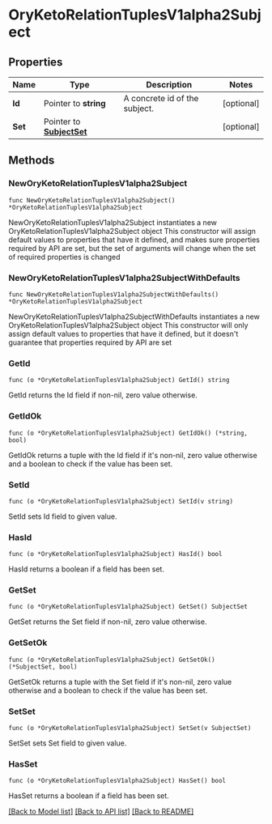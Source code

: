 # OryKetoRelationTuplesV1alpha2Subject

## Properties

Name | Type | Description | Notes
------------ | ------------- | ------------- | -------------
**Id** | Pointer to **string** | A concrete id of the subject. | [optional] 
**Set** | Pointer to [**SubjectSet**](SubjectSet.md) |  | [optional] 

## Methods

### NewOryKetoRelationTuplesV1alpha2Subject

`func NewOryKetoRelationTuplesV1alpha2Subject() *OryKetoRelationTuplesV1alpha2Subject`

NewOryKetoRelationTuplesV1alpha2Subject instantiates a new OryKetoRelationTuplesV1alpha2Subject object
This constructor will assign default values to properties that have it defined,
and makes sure properties required by API are set, but the set of arguments
will change when the set of required properties is changed

### NewOryKetoRelationTuplesV1alpha2SubjectWithDefaults

`func NewOryKetoRelationTuplesV1alpha2SubjectWithDefaults() *OryKetoRelationTuplesV1alpha2Subject`

NewOryKetoRelationTuplesV1alpha2SubjectWithDefaults instantiates a new OryKetoRelationTuplesV1alpha2Subject object
This constructor will only assign default values to properties that have it defined,
but it doesn't guarantee that properties required by API are set

### GetId

`func (o *OryKetoRelationTuplesV1alpha2Subject) GetId() string`

GetId returns the Id field if non-nil, zero value otherwise.

### GetIdOk

`func (o *OryKetoRelationTuplesV1alpha2Subject) GetIdOk() (*string, bool)`

GetIdOk returns a tuple with the Id field if it's non-nil, zero value otherwise
and a boolean to check if the value has been set.

### SetId

`func (o *OryKetoRelationTuplesV1alpha2Subject) SetId(v string)`

SetId sets Id field to given value.

### HasId

`func (o *OryKetoRelationTuplesV1alpha2Subject) HasId() bool`

HasId returns a boolean if a field has been set.

### GetSet

`func (o *OryKetoRelationTuplesV1alpha2Subject) GetSet() SubjectSet`

GetSet returns the Set field if non-nil, zero value otherwise.

### GetSetOk

`func (o *OryKetoRelationTuplesV1alpha2Subject) GetSetOk() (*SubjectSet, bool)`

GetSetOk returns a tuple with the Set field if it's non-nil, zero value otherwise
and a boolean to check if the value has been set.

### SetSet

`func (o *OryKetoRelationTuplesV1alpha2Subject) SetSet(v SubjectSet)`

SetSet sets Set field to given value.

### HasSet

`func (o *OryKetoRelationTuplesV1alpha2Subject) HasSet() bool`

HasSet returns a boolean if a field has been set.


[[Back to Model list]](../README.md#documentation-for-models) [[Back to API list]](../README.md#documentation-for-api-endpoints) [[Back to README]](../README.md)


